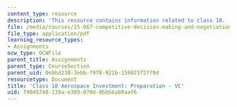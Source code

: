 ```yaml
---
content_type: resource
description: 'This resource contains information related to class 10. '
file: /media/courses/15-067-competitive-decision-making-and-negotiation-spring-2011/f9045748139ae300070d0bb56ab8aaf6_MIT15_067S11_Cl10_Ae_I_PRV.pdf
file_type: application/pdf
learning_resource_types:
- Assignments
ocw_type: OCWFile
parent_title: Assignments
parent_type: CourseSection
parent_uid: 0ebbd238-3ebb-f9f8-921b-159023f2ff9d
resourcetype: Document
title: 'Class 10 Aerospace Investment: Preparation - VC'
uid: f9045748-139a-e300-070d-0bb56ab8aaf6
---
```

